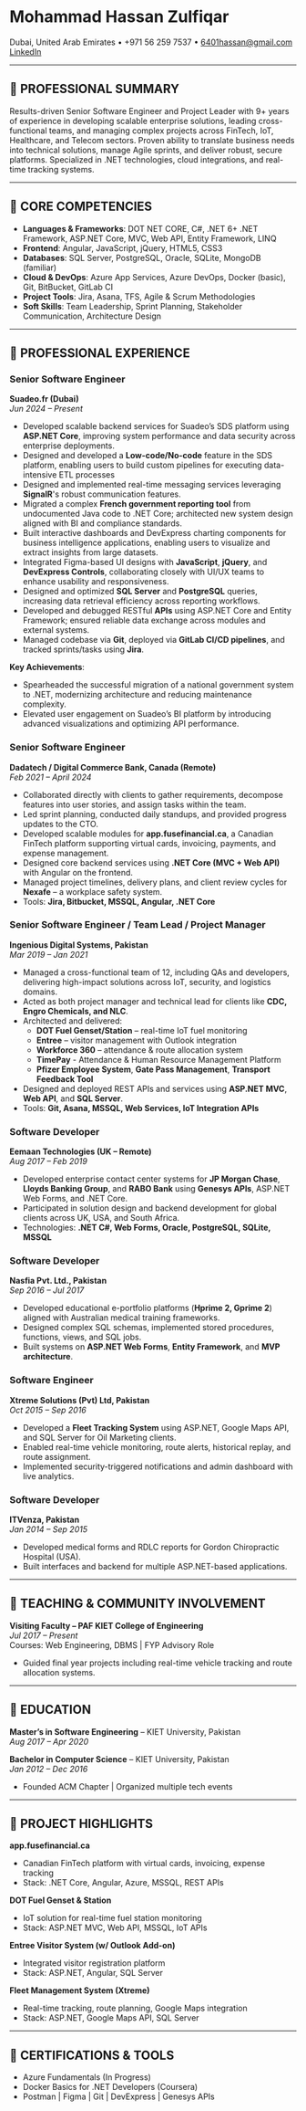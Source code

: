 # Mohammad Hassan Zulfiqar  
Dubai, United Arab Emirates • +971 56 259 7537 • 6401hassan@gmail.com  
[LinkedIn](https://linkedin.com/in/mohammadhassanzulfiqar)

---

## 🔹 PROFESSIONAL SUMMARY  
Results-driven Senior Software Engineer and Project Leader with 9+ years of experience in developing scalable enterprise solutions, leading cross-functional teams, and managing complex projects across FinTech, IoT, Healthcare, and Telecom sectors. Proven ability to translate business needs into technical solutions, manage Agile sprints, and deliver robust, secure platforms. Specialized in .NET technologies, cloud integrations, and real-time tracking systems.

---

## 🔹 CORE COMPETENCIES  
- **Languages & Frameworks**: DOT NET CORE, C#, .NET 6+ .NET Framework, ASP.NET Core, MVC, Web API, Entity Framework, LINQ  
- **Frontend**: Angular, JavaScript, jQuery, HTML5, CSS3  
- **Databases**: SQL Server, PostgreSQL, Oracle, SQLite, MongoDB (familiar)  
- **Cloud & DevOps**: Azure App Services, Azure DevOps, Docker (basic), Git, BitBucket, GitLab CI  
- **Project Tools**: Jira, Asana, TFS, Agile & Scrum Methodologies  
- **Soft Skills**: Team Leadership, Sprint Planning, Stakeholder Communication, Architecture Design  

---

## 🔹 PROFESSIONAL EXPERIENCE  

### **Senior Software Engineer**  
**Suadeo.fr (Dubai)**  
*Jun 2024 – Present*  
- Developed scalable backend services for Suadeo’s SDS platform using **ASP.NET Core**, improving system performance and data security across enterprise deployments.
- Designed and developed a **Low-code/No-code** feature in the SDS platform, enabling users to build custom pipelines for executing data-intensive ETL processes
- Designed and implemented real-time messaging services leveraging **SignalR**'s robust communication features.
- Migrated a complex **French government reporting tool** from undocumented Java code to .NET Core; architected new system design aligned with BI and compliance standards.  
- Built interactive dashboards and DevExpress charting components for business intelligence applications, enabling users to visualize and extract insights from large datasets.  
- Integrated Figma-based UI designs with **JavaScript**, **jQuery**, and **DevExpress Controls**, collaborating closely with UI/UX teams to enhance usability and responsiveness.  
- Designed and optimized **SQL Server** and **PostgreSQL** queries, increasing data retrieval efficiency across reporting workflows.  
- Developed and debugged RESTful **APIs** using ASP.NET Core and Entity Framework; ensured reliable data exchange across modules and external systems.  
- Managed codebase via **Git**, deployed via **GitLab CI/CD pipelines**, and tracked sprints/tasks using **Jira**.  

**Key Achievements**:  
- Spearheaded the successful migration of a national government system to .NET, modernizing architecture and reducing maintenance complexity.  
- Elevated user engagement on Suadeo’s BI platform by introducing advanced visualizations and optimizing API performance.  
 



### **Senior Software Engineer**  
**Dadatech / Digital Commerce Bank, Canada (Remote)**  
*Feb 2021 – April 2024*  
- Collaborated directly with clients to gather requirements, decompose features into user stories, and assign tasks within the team.  
- Led sprint planning, conducted daily standups, and provided progress updates to the CTO.  
- Developed scalable modules for **app.fusefinancial.ca**, a Canadian FinTech platform supporting virtual cards, invoicing, payments, and expense management.  
- Designed core backend services using **.NET Core (MVC + Web API)** with Angular on the frontend.  
- Managed project timelines, delivery plans, and client review cycles for **Nexafe** – a workplace safety system.  
- Tools: **Jira, Bitbucket, MSSQL, Angular, .NET Core**

### **Senior Software Engineer / Team Lead / Project Manager**  
**Ingenious Digital Systems, Pakistan**  
*Mar 2019 – Jan 2021*  
- Managed a cross-functional team of 12, including QAs and developers, delivering high-impact solutions across IoT, security, and logistics domains.  
- Acted as both project manager and technical lead for clients like **CDC, Engro Chemicals, and NLC**.  
- Architected and delivered:
  - **DOT Fuel Genset/Station** – real-time IoT fuel monitoring  
  - **Entree** – visitor management with Outlook integration  
  - **Workforce 360** – attendance & route allocation system
  - **TimePay** - Attendance & Human Resource Management Platform 
  - **Pfizer Employee System**, **Gate Pass Management**, **Transport Feedback Tool**  
- Designed and deployed REST APIs and services using **ASP.NET MVC**, **Web API**, and **SQL Server**.  
- Tools: **Git, Asana, MSSQL, Web Services, IoT Integration APIs**

### **Software Developer**  
**Eemaan Technologies (UK – Remote)**  
*Aug 2017 – Feb 2019*  
- Developed enterprise contact center systems for **JP Morgan Chase**, **Lloyds Banking Group**, and **RABO Bank** using **Genesys APIs**, ASP.NET Web Forms, and .NET Core.  
- Participated in solution design and backend development for global clients across UK, USA, and South Africa.  
- Technologies: **.NET C#, Web Forms, Oracle, PostgreSQL, SQLite, MSSQL**

### **Software Developer**  
**Nasfia Pvt. Ltd., Pakistan**  
*Sep 2016 – Jul 2017*  
- Developed educational e-portfolio platforms (**Hprime 2, Gprime 2**) aligned with Australian medical training frameworks.  
- Designed complex SQL schemas, implemented stored procedures, functions, views, and SQL jobs.  
- Built systems on **ASP.NET Web Forms**, **Entity Framework**, and **MVP architecture**.

### **Software Engineer**  
**Xtreme Solutions (Pvt) Ltd, Pakistan**  
*Oct 2015 – Sep 2016*  
- Developed a **Fleet Tracking System** using ASP.NET, Google Maps API, and SQL Server for Oil Marketing clients.  
- Enabled real-time vehicle monitoring, route alerts, historical replay, and route assignment.  
- Implemented security-triggered notifications and admin dashboard with live analytics.

### **Software Developer**  
**ITVenza, Pakistan**  
*Jan 2014 – Sep 2015*  
- Developed medical forms and RDLC reports for Gordon Chiropractic Hospital (USA).  
- Built interfaces and backend for multiple ASP.NET-based applications.

---

## 🔹 TEACHING & COMMUNITY INVOLVEMENT  

**Visiting Faculty – PAF KIET College of Engineering**  
*Jul 2017 – Present*  
Courses: Web Engineering, DBMS | FYP Advisory Role  
- Guided final year projects including real-time vehicle tracking and route allocation systems.  

---

## 🔹 EDUCATION  

**Master’s in Software Engineering** – KIET University, Pakistan  
*Aug 2017 – Apr 2020*  

**Bachelor in Computer Science** – KIET University, Pakistan  
*Jan 2012 – Dec 2016*  
- Founded ACM Chapter | Organized multiple tech events  

---

## 🔹 PROJECT HIGHLIGHTS  

**app.fusefinancial.ca**  
- Canadian FinTech platform with virtual cards, invoicing, expense tracking  
- Stack: .NET Core, Angular, Azure, MSSQL, REST APIs  

**DOT Fuel Genset & Station**  
- IoT solution for real-time fuel station monitoring  
- Stack: ASP.NET MVC, Web API, MSSQL, IoT APIs  

**Entree Visitor System (w/ Outlook Add-on)**  
- Integrated visitor registration platform  
- Stack: ASP.NET, Angular, SQL Server  

**Fleet Management System (Xtreme)**  
- Real-time tracking, route planning, Google Maps integration  
- Stack: ASP.NET, Google Maps API, SQL Server  

---

## 🔹 CERTIFICATIONS & TOOLS  
- Azure Fundamentals (In Progress)  
- Docker Basics for .NET Developers (Coursera)  
- Postman | Figma | Git | DevExpress | Genesys APIs  
